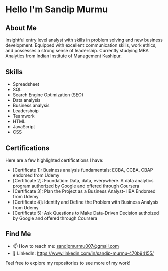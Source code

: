 # Hello I'm Sandip Murmu
## About Me
Insightful entry level analyst with skills in problem solving and new business development. 
Equipped with excellent communication skills, work ethics, and possesses a strong sense of leadership.
Currently studying MBA Analytics from Indian Institute of Management Kashipur.

## Skills
- Spreadsheet
- SQL
- Search Engine Optimization (SEO)
- Data analysis
- Business analysis
- Leadershoip 
- Teamwork
- HTML
- JavaScript
- CSS


## Certifications
Here are a few highlighted certifications I have:

- [Certificate 1]: Business analysis fundamentals: ECBA, CCBA, CBAP endorsed from Udemy
- [Certificate 2]: Foundation: Data, data, everywhere. A data analytics program authorized by Google and offered through Coursera
- [Certificate 3]: Plan the Project as a Business Analyst- IIBA Endorsed from Udemy
- [Certificate 4]: Identify and Define the Problem with Business Analysis from Udemy
- [Certificate 5]: Ask Questions to Make Data-Driven Decision authoized by Google and offered through Coursera

## Find Me
- 📫 How to reach me: sandipmurmu007@gmail.com
- 💼 LinkedIn: https://www.linkedin.com/in/sandip-murmu-470b94155/


Feel free to explore my repositories to see more of my work!
